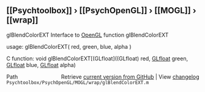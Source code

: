 ## [[Psychtoolbox]] &#8250; [[PsychOpenGL]] &#8250; [[MOGL]] &#8250; [[wrap]]

glBlendColorEXT  Interface to [OpenGL](OpenGL) function glBlendColorEXT  
  
usage:  glBlendColorEXT( red, green, blue, alpha )  
  
C function:  void glBlendColorEXT[(GLfloat]((GLfloat) red, [GLfloat](GLfloat) green, [GLfloat](GLfloat) blue, [GLfloat](GLfloat) alpha)  




<div class="code_header" style="text-align:right;">
  <span style="float:left;">Path&nbsp;&nbsp;</span> <span class="counter">Retrieve <a href=
  "https://raw.github.com/Psychtoolbox-3/Psychtoolbox-3/beta/Psychtoolbox/PsychOpenGL/MOGL/wrap/glBlendColorEXT.m">current version from GitHub</a> | View <a href=
  "https://github.com/Psychtoolbox-3/Psychtoolbox-3/commits/beta/Psychtoolbox/PsychOpenGL/MOGL/wrap/glBlendColorEXT.m">changelog</a></span>
</div>
<div class="code">
  <code>Psychtoolbox/PsychOpenGL/MOGL/wrap/glBlendColorEXT.m</code>
</div>

